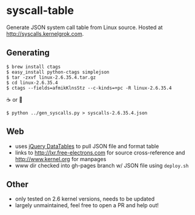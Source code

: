 # syscall-table

Generate JSON system call table from Linux source. Hosted at http://syscalls.kernelgrok.com.

## Generating
```
$ brew install ctags
$ easy_install python-ctags simplejson
$ tar -zxvf linux-2.6.35.4.tar.gz
$ cd linux-2.6.35.4
$ ctags --fields=afmikKlnsStz --c-kinds=+pc -R linux-2.6.35.4
```
:coffee: or :beer:
```
$ python ../gen_syscalls.py > syscalls-2.6.35.4.json
```

## Web
* uses [jQuery DataTables](http://datatables.net/) to pull JSON file and format table
* links to http://lxr.free-electrons.com for source cross-reference and http://www.kernel.org for manpages
* www dir checked into gh-pages branch w/ JSON file using ```deploy.sh```

## Other
* only tested on 2.6 kernel versions, needs to be updated
* largely unmaintained, feel free to open a PR and help out!
